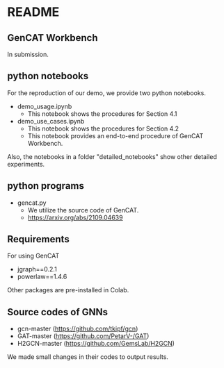 # README

## GenCAT Workbench

In submission.

## python notebooks
For the reproduction of our demo, we provide two python notebooks.
+ demo_usage.ipynb
  + This notebook shows the procedures for Section 4.1
+ demo_use_cases.ipynb
  + This notebook shows the procedures for Section 4.2
  + This notebook provides an end-to-end procedure of GenCAT Workbench.

Also, the notebooks in a folder "detailed_notebooks" show other detailed experiments.

## python programs

+ gencat.py
  + We utilize the source code of GenCAT.
  + https://arxiv.org/abs/2109.04639

## Requirements
For using GenCAT
+ jgraph==0.2.1
+ powerlaw==1.4.6

Other packages are pre-installed in Colab.

## Source codes of GNNs
  + gcn-master (https://github.com/tkipf/gcn)
  + GAT-master (https://github.com/PetarV-/GAT)
  + H2GCN-master (https://github.com/GemsLab/H2GCN)

We made small changes in their codes to output results.
